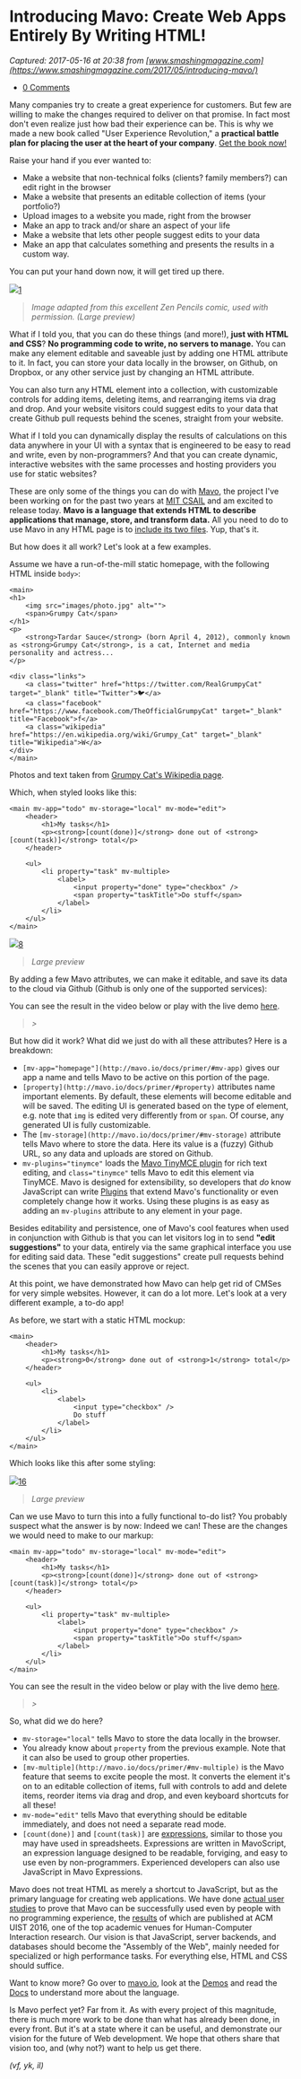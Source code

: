 # Introducing Mavo: Create Web Apps Entirely By Writing HTML!

_Captured: 2017-05-16 at 20:38 from [www.smashingmagazine.com](https://www.smashingmagazine.com/2017/05/introducing-mavo/)_

  * [0 Comments](https://www.smashingmagazine.com/2017/05/introducing-mavo/)

Many companies try to create a great experience for customers. But few are willing to make the changes required to deliver on that promise. In fact most don't even realize just how bad their experience can be. This is why we made a new book called "User Experience Revolution," a **practical battle plan for placing the user at the heart of your company**. [Get the book now!](https://shop.smashingmagazine.com/products/user-experience-revolution?utm_source=magazine&utm_campaign=ux-revolution&utm_medium=html-ad-content-1)

Raise your hand if you ever wanted to:

  * Make a website that non-technical folks (clients? family members?) can edit right in the browser
  * Make a website that presents an editable collection of items (your portfolio?)
  * Upload images to a website you made, right from the browser
  * Make an app to track and/or share an aspect of your life
  * Make a website that lets other people suggest edits to your data
  * Make an app that calculates something and presents the results in a custom way.

You can put your hand down now, it will get tired up there.

![](https://www.smashingmagazine.com/wp-content/uploads/2017/05/comic-opt.gif)[1](https://www.smashingmagazine.com/2017/05/introducing-mavo/)

> _Image adapted from this excellent Zen Pencils comic, used with permission. (Large preview)_

What if I told you, that you can do these things (and more!), **just with HTML and CSS**? **No programming code to write, no servers to manage.** You can make any element editable and saveable just by adding one HTML attribute to it. In fact, you can store your data locally in the browser, on Github, on Dropbox, or any other service just by changing an HTML attribute.

You can also turn any HTML element into a collection, with customizable controls for adding items, deleting items, and rearranging items via drag and drop. And your website visitors could suggest edits to your data that create Github pull requests behind the scenes, straight from your website.

What if I told you can dynamically display the results of calculations on this data anywhere in your UI with a syntax that is engineered to be easy to read and write, even by non-programmers? And that you can create dynamic, interactive websites with the same processes and hosting providers you use for static websites?

These are only some of the things you can do with [Mavo](http://mavo.io), the project I've been working on for the past two years at [MIT CSAIL](http://csail.mit.edu/) and am excited to release today. **Mavo is a language that extends HTML to describe applications that manage, store, and transform data.** All you need to do to use Mavo in any HTML page is to [include its two files](http://mavo.io/docs/primer/#using-mavo). Yup, that's it.

But how does it all work? Let's look at a few examples.

Assume we have a run-of-the-mill static homepage, with the following HTML inside `body>`:
    
    
    <main>
    <h1>
    	<img src="images/photo.jpg" alt="">
    	<span>Grumpy Cat</span>
    </h1>
    <p>
    	<strong>Tardar Sauce</strong> (born April 4, 2012), commonly known as <strong>Grumpy Cat</strong>, is a cat, Internet and media personality and actress...
    </p>
    
    <div class="links">
    	<a class="twitter" href="https://twitter.com/RealGrumpyCat" target="_blank" title="Twitter">🐦</a>
    	<a class="facebook" href="https://www.facebook.com/TheOfficialGrumpyCat" target="_blank" title="Facebook">f</a>
    	<a class="wikipedia" href="https://en.wikipedia.org/wiki/Grumpy_Cat" target="_blank" title="Wikipedia">W</a>
    </div>
    </main>
    

Photos and text taken from [Grumpy Cat's Wikipedia page](https://en.wikipedia.org/wiki/Grumpy_Cat).

Which, when styled looks like this:
    
    
    <main mv-app="todo" mv-storage="local" mv-mode="edit">
    	<header>
    		<h1>My tasks</h1>
    		<p><strong>[count(done)]</strong> done out of <strong>[count(task)]</strong> total</p>
    	</header>
    
    	<ul>
    		<li property="task" mv-multiple>
    			<label>
    				<input property="done" type="checkbox" />
    				<span property="taskTitle">Do stuff</span>
    			</label>
    		</li>
    	</ul>
    </main>
    

![](https://www.smashingmagazine.com/wp-content/uploads/2017/05/02-Introducing-Mavo-780w-opt.png)[8](https://www.smashingmagazine.com/2017/05/introducing-mavo/)

> _Large preview_

By adding a few Mavo attributes, we can make it editable, and save its data to the cloud via Github (Github is only one of the supported services):

You can see the result in the video below or play with the live demo [here](https://mavo.io/demos/homepage).

> _>_

But how did it work? What did we just do with all these attributes? Here is a breakdown:

  * `[mv-app="homepage"](http://mavo.io/docs/primer/#mv-app)` gives our app a name and tells Mavo to be active on this portion of the page.
  * `[property](http://mavo.io/docs/primer/#property)` attributes name important elements. By default, these elements will become editable and will be saved. The editing UI is generated based on the type of element, e.g. note that `img` is edited very differently from  or `span`. Of course, any generated UI is fully customizable.
  * The `[mv-storage](http://mavo.io/docs/primer/#mv-storage)` attribute tells Mavo where to store the data. Here its value is a (fuzzy) Github URL, so any data and uploads are stored on Github.
  * `mv-plugins="tinymce"` loads the [Mavo TinyMCE plugin](https://plugins.mavo.io/plugin/tinymce) for rich text editing, and `class="tinymce"` tells Mavo to edit this element via TinyMCE. Mavo is designed for extensibility, so developers that _do_ know JavaScript can write [Plugins](https://plugins.mavo.io) that extend Mavo's functionality or even completely change how it works. Using these plugins is as easy as adding an `mv-plugins` attribute to any element in your page.

Besides editability and persistence, one of Mavo's cool features when used in conjunction with Github is that you can let visitors log in to send **"edit suggestions"** to your data, entirely via the same graphical interface you use for editing said data. These "edit suggestions" create pull requests behind the scenes that you can easily approve or reject.

At this point, we have demonstrated how Mavo can help get rid of CMSes for very simple websites. However, it can do a lot more. Let's look at a very different example, a to-do app!

As before, we start with a static HTML mockup:
    
    
    <main>
    	<header>
    		<h1>My tasks</h1>
    		<p><strong>0</strong> done out of <strong>1</strong> total</p>
    	</header>
    
    	<ul>
    		<li>
    			<label>
    				<input type="checkbox" />
    				Do stuff
    			</label>
    		</li>
    	</ul>
    </main>
    

Which looks like this after some styling:

![](https://www.smashingmagazine.com/wp-content/uploads/2017/05/01-Introducing-Mavo-780w-opt.png)[16](https://www.smashingmagazine.com/2017/05/introducing-mavo/)

> _Large preview_

Can we use Mavo to turn this into a fully functional to-do list? You probably suspect what the answer is by now: Indeed we can! These are the changes we would need to make to our markup:
    
    
    <main mv-app="todo" mv-storage="local" mv-mode="edit">
    	<header>
    		<h1>My tasks</h1>
    		<p><strong>[count(done)]</strong> done out of <strong>[count(task)]</strong> total</p>
    	</header>
    
    	<ul>
    		<li property="task" mv-multiple>
    			<label>
    				<input property="done" type="checkbox" />
    				<span property="taskTitle">Do stuff</span>
    			</label>
    		</li>
    	</ul>
    </main>
    

You can see the result in the video below or play with the live demo [here](https://mavo.io/demos/todo).

> _>_

So, what did we do here?

  * `mv-storage="local"` tells Mavo to store the data locally in the browser.
  * You already know about `property` from the previous example. Note that it can also be used to group other properties.
  * `[mv-multiple](http://mavo.io/docs/primer/#mv-multiple)` is the Mavo feature that seems to excite people the most. It converts the element it's on to an editable collection of items, full with controls to add and delete items, reorder items via drag and drop, and even keyboard shortcuts for all these!
  * `mv-mode="edit"` tells Mavo that everything should be editable immediately, and does not need a separate read mode.
  * `[count(done)]` and `[count(task)]` are [expressions](http://mavo.io/docs/primer/#expressions), similar to those you may have used in spreadsheets. Expressions are written in MavoScript, an expression language designed to be readable, forviging, and easy to use even by non-programmers. Experienced developers can also use JavaScript in Mavo Expressions.

Mavo does not treat HTML as merely a shortcut to JavaScript, but as the primary language for creating web applications. We have done [actual user studies](http://dl.acm.org/citation.cfm?id=2984551) to prove that Mavo can be successfully used even by people with no programming experience, the [results](http://dl.acm.org/citation.cfm?id=2984551) of which are published at ACM UIST 2016, one of the top academic venues for Human-Computer Interaction research. Our vision is that JavaScript, server backends, and databases should become the "Assembly of the Web", mainly needed for specialized or high performance tasks. For everything else, HTML and CSS should suffice.

Want to know more? Go over to [mavo.io](https://mavo.io), look at the [Demos](https://mavo.io/demos) and read the [Docs](https://mavo.io/docs/primer) to understand more about the language.

Is Mavo perfect yet? Far from it. As with every project of this magnitude, there is much more work to be done than what has already been done, in every front. But it's at a state where it can be useful, and demonstrate our vision for the future of Web development. We hope that others share that vision too, and (why not?) want to help us get there.

_(vf, yk, il)_
